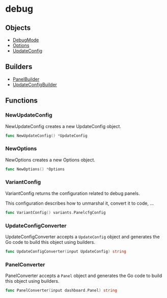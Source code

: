 # <span class="badge package-variant-panelcfg"></span> debug

## Objects

 * <span class="badge object-type-enum"></span> [DebugMode](./object-DebugMode.md)
 * <span class="badge object-type-struct"></span> [Options](./object-Options.md)
 * <span class="badge object-type-struct"></span> [UpdateConfig](./object-UpdateConfig.md)
## Builders

 * <span class="badge builder"></span> [PanelBuilder](./builder-PanelBuilder.md)
 * <span class="badge builder"></span> [UpdateConfigBuilder](./builder-UpdateConfigBuilder.md)
## Functions

### <span class="badge function"></span> NewUpdateConfig

NewUpdateConfig creates a new UpdateConfig object.

```go
func NewUpdateConfig() *UpdateConfig
```

### <span class="badge function"></span> NewOptions

NewOptions creates a new Options object.

```go
func NewOptions() *Options
```

### <span class="badge function"></span> VariantConfig

VariantConfig returns the configuration related to debug panels.

This configuration describes how to unmarshal it, convert it to code, …

```go
func VariantConfig() variants.PanelcfgConfig
```

### <span class="badge function"></span> UpdateConfigConverter

UpdateConfigConverter accepts a `UpdateConfig` object and generates the Go code to build this object using builders.

```go
func UpdateConfigConverter(input UpdateConfig) string
```

### <span class="badge function"></span> PanelConverter

PanelConverter accepts a `Panel` object and generates the Go code to build this object using builders.

```go
func PanelConverter(input dashboard.Panel) string
```

